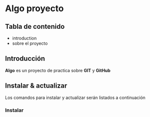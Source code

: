 # Algo proyecto 

## Tabla de contenido

* introduction
* sobre el proyecto

## Introducción

**Algo** es un proyecto de practica sobre **GIT** y **GitHub**

## Instalar & actualizar

Los comandos para instalar y actualizar serán listados a continuación

### Instalar
